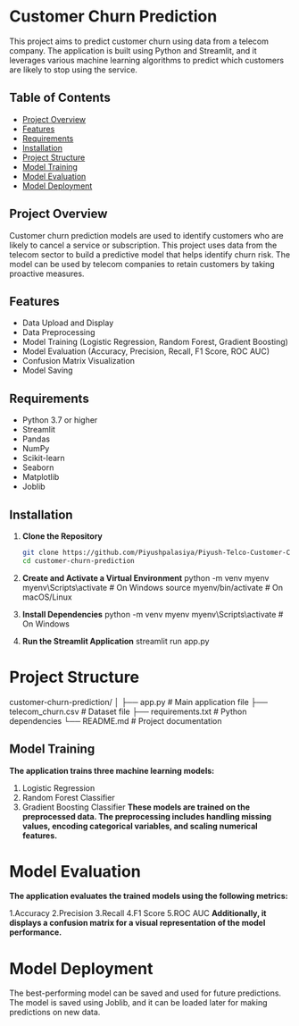 # Customer Churn Prediction

This project aims to predict customer churn using data from a telecom company. The application is built using Python and Streamlit, and it leverages various machine learning algorithms to predict which customers are likely to stop using the service.

## Table of Contents

- [Project Overview](#project-overview)
- [Features](#features)
- [Requirements](#requirements)
- [Installation](#installation)
- [Project Structure](#project-structure)
- [Model Training](#model-training)
- [Model Evaluation](#model-evaluation)
- [Model Deployment](#model-deployment)

## Project Overview

Customer churn prediction models are used to identify customers who are likely to cancel a service or subscription. This project uses data from the telecom sector to build a predictive model that helps identify churn risk. The model can be used by telecom companies to retain customers by taking proactive measures.

## Features

- Data Upload and Display
- Data Preprocessing
- Model Training (Logistic Regression, Random Forest, Gradient Boosting)
- Model Evaluation (Accuracy, Precision, Recall, F1 Score, ROC AUC)
- Confusion Matrix Visualization
- Model Saving

## Requirements

- Python 3.7 or higher
- Streamlit
- Pandas
- NumPy
- Scikit-learn
- Seaborn
- Matplotlib
- Joblib

## Installation

1. **Clone the Repository**

   ```bash
   git clone https://github.com/Piyushpalasiya/Piyush-Telco-Customer-Churn-project.git
   cd customer-churn-prediction

2. **Create and Activate a Virtual Environment**
   python -m venv myenv
   myenv\Scripts\activate   # On Windows
   source myenv/bin/activate  # On macOS/Linux

3. **Install Dependencies**
    python -m venv myenv
    myenv\Scripts\activate   # On Windows

4. **Run the Streamlit Application**
     streamlit run app.py

  

# Project Structure

customer-churn-prediction/
│
├── app.py                   # Main application file
├── telecom_churn.csv        # Dataset file
├── requirements.txt         # Python dependencies
└── README.md                # Project documentation


## Model Training
 **The application trains three machine learning models:**

1. Logistic Regression
2. Random Forest Classifier
3. Gradient Boosting Classifier
**These models are trained on the preprocessed data. The preprocessing includes handling missing values, encoding categorical variables, and scaling numerical features.**



# Model Evaluation
**The application evaluates the trained models using the following metrics:**

1.Accuracy
2.Precision
3.Recall
4.F1 Score
5.ROC AUC
**Additionally, it displays a confusion matrix for a visual representation of the model performance.**

# Model Deployment
The best-performing model can be saved and used for future predictions. The model is saved using Joblib, and it can be loaded later for making predictions on new data.

